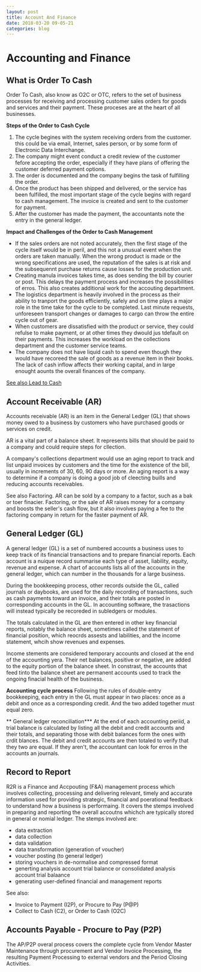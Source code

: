```yaml
---
layout: post
title: Account And Finance
date: 2018-03-20 09-05-21
categories: blog
---
```


# Accounting and Finance

## What is Order To Cash
Order To Cash, also know as O2C or OTC, refers to the set of business processes for receiving and processing customer sales orders for goods and services and their payment. These proceses are at the heart of all businesses.

**Steps of the Order to Cash Cycle**
1. The cycle begines with the system receiving orders from the customer. this could be via email, Internet, sales person, or by some form of Electronic Data Interchange.
2. The company might event conduct a credit review of the customer fefore accepting the order, especially if they have plans of offering the customer deferred payment options.
3. The order is documented and the company begins the task of fulfilling the order.
4. Once the product has been shipped and delivered, or the service has been fulfilled, the most important stage of the cycle begins with regard to cash management. The invoice is created and sent to the customer for payment.
5. After the customer has made the payment, the accountants note the entry in the general ledger.

**Impact and Challenges of the Order to Cash Management**
- If the sales orders are not noted accurately, then the first stage of the cycle itself would be in peril, and this not a unusual event when the orders are taken manually. When the wrong product is made or the wrong specifications are used, the reputation of the sales is at risk and the subsequennt purchase returns cause losses for the production unit.
- Creating manula invoices takes time, as does sending the bill by courier or post. This delays the payment process and increases the possibilities of erros. This also creates additional work for the accouting department.
- The logistics department is heavily involved in the process as their ability to tranport the goods efficiently, safely and on time plays a major role in the time take for the cycle to be completed. Last minute requests, unforeseen transport changes or damages to cargo can throw the entire cycle out of gear.
- When customers are dissatisfied with the product or service, they could refulse to make payment, or at other times they dwould jus tdefault on their payments. This increases the workload on the collections department and the customer service teams.
- The company does not have liquid cash to spend even though they would have recoreed the sale of goods as a revenue item in their books. The lack of cash inflow affects their working capital, and in large enought aounts the overall finances of the company.

[See also Lead to Cash](http://blog.nuvemconsulting.com/what-is-lead-to-cash/)

## Account Receivable (AR)
Accounts receivable (AR) is an item in the General Ledger (GL) that shows money owed to a business by customers who have purchased goods or services on credit.

AR is a vital part of a balance sheet. It represents bills that should be paid to a company and could require steps for cllection.

A company's collections department would use an aging report to track and list unpaid invoices by customers and the time for the existence of the bill, usually in increments of 30, 60, 90 days or more. An aging report is a way to determine if a company is doing a good job of cleecting buills and reducing accounts receivables.

See also Factoring. AR can be sold by a company to a factor, such as a bak or toer finacier. Factoring, or the sale of AR raises money for a company and boosts the seller's cash flow, but it also involves paying a fee to the factoring company in return for the faster payment of AR.

## General Ledger (GL)
A general ledger (GL) is a set of numbered accounts a business uses to keep track of its financial transactions and to prepare financial reports. Each account is a nuique record summarise each type of asset, liability, equity, revenue and expense. A chart of accounts lists all of the accounts in the general ledger, which can number in the thousands for a large business.

During the bookkeeping process, other records outside the GL, called journals or daybooks, are used for the daily recording of transactions, such as cash payments toward an invoice, and their totals are posted in corresponding accounts in the GL. In accounting software, the trasactions will instead typically be recoreded in subledgers or modules.

The totals calculated in the GL are then entered in other key financial reports, notably the balance sheet, sometimes called the statement of financial position, which reocrds assests and labilities, and the income statement, whcih show revenues and expenses.

Income stements are considered temporary accounts and closed at the end of the accounting yera. Their net balances, positive or negative, are added to the equity portion of the balance sheet. In constrast, the accounts that feed tinto the balance sheet are permanent accounts used to track the ongoing finacial health of the business.

**Accounting cycle process**
Following the rules of double-entry bookkeeping, each entry in the GL must appear in two places: once as a debit and once as a corresponding credit. And the two added together must equal zero.

** General ledger reconciliation***
At the end of each accounting periid, a trial balance is calculated by listing all the debit and credit accounts and their totals, and separating those with debit balances form the ones with crdit blances. The debit and credit accounts are then totaled to verify that they two are equal. If they aren't, the accountant can look for erros in the accounts an journals.

## Record to Report
R2R is a Finance and Accpouting (F&A) management process which involves collecting, processing and delivering relevant, timely and accurate information used for providing strategic, financial and poerational feedback to understand how a business is performaing. It covers the stemps involved in preparing and reporting the overall accoutns whichch are typically stored in general or nomial ledger. The stemps involved are:
- data extraction
- data collection
- data validation
- data transformation (generation of voucher)
- voucher posting (to general ledger)
- storing vouchers in de-normalise and compressed format
- generting analysis account trial balance or consolidated analysis account trial balaance
- generating user-defined financial and management reports

See also:
- Invoice to Payment (I2P), or Procure to Pay (P@P)
- Collect to Cash (C2), or Order to Cash (O2C)

## Accounts Payable - Procure to Pay (P2P)
The AP/P2P overal process covers the complete cycle from Vendor Master Maintenance through procurement and Vendor Invoice Processing, the resulting Payment Processing to external vendors and the Period Closing Activities.